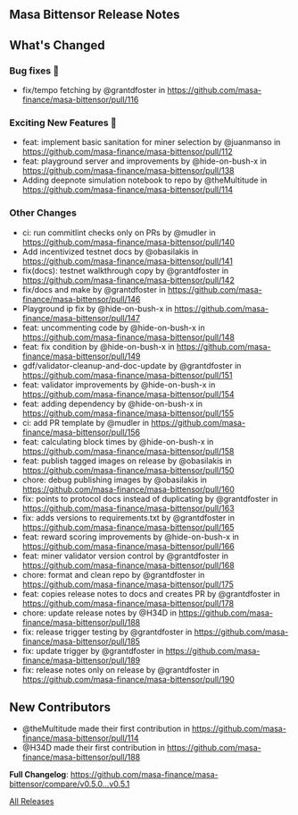 ## Masa Bittensor Release Notes

<!-- Release notes generated using configuration in .github/release.yml at main -->

## What's Changed
### Bug fixes :bug:
* fix/tempo fetching by @grantdfoster in https://github.com/masa-finance/masa-bittensor/pull/116
### Exciting New Features 🎉
* feat: implement basic sanitation for miner selection by @juanmanso in https://github.com/masa-finance/masa-bittensor/pull/112
* feat: playground server and improvements by @hide-on-bush-x in https://github.com/masa-finance/masa-bittensor/pull/138
* Adding deepnote simulation notebook to repo by @theMultitude in https://github.com/masa-finance/masa-bittensor/pull/114
### Other Changes
* ci: run commitlint checks only on PRs by @mudler in https://github.com/masa-finance/masa-bittensor/pull/140
* Add incentivized testnet docs by @obasilakis in https://github.com/masa-finance/masa-bittensor/pull/141
* fix(docs): testnet walkthrough copy by @grantdfoster in https://github.com/masa-finance/masa-bittensor/pull/142
* fix/docs and make by @grantdfoster in https://github.com/masa-finance/masa-bittensor/pull/146
* Playground ip fix by @hide-on-bush-x in https://github.com/masa-finance/masa-bittensor/pull/147
* feat: uncommenting code by @hide-on-bush-x in https://github.com/masa-finance/masa-bittensor/pull/148
* feat: fix condition by @hide-on-bush-x in https://github.com/masa-finance/masa-bittensor/pull/149
* gdf/validator-cleanup-and-doc-update by @grantdfoster in https://github.com/masa-finance/masa-bittensor/pull/151
* feat: validator improvements by @hide-on-bush-x in https://github.com/masa-finance/masa-bittensor/pull/154
* feat: adding  dependency by @hide-on-bush-x in https://github.com/masa-finance/masa-bittensor/pull/155
* ci: add PR template by @mudler in https://github.com/masa-finance/masa-bittensor/pull/156
* feat: calculating block times by @hide-on-bush-x in https://github.com/masa-finance/masa-bittensor/pull/158
* feat: publish tagged images on release by @obasilakis in https://github.com/masa-finance/masa-bittensor/pull/150
* chore: debug publishing images by @obasilakis in https://github.com/masa-finance/masa-bittensor/pull/160
* fix: points to protocol docs instead of duplicating by @grantdfoster in https://github.com/masa-finance/masa-bittensor/pull/163
* fix: adds versions to requirements.txt by @grantdfoster in https://github.com/masa-finance/masa-bittensor/pull/165
* feat: reward scoring improvements by @hide-on-bush-x in https://github.com/masa-finance/masa-bittensor/pull/166
* feat: miner validator version control by @grantdfoster in https://github.com/masa-finance/masa-bittensor/pull/168
* chore: format and clean repo by @grantdfoster in https://github.com/masa-finance/masa-bittensor/pull/175
* feat: copies release notes to docs and creates PR by @grantdfoster in https://github.com/masa-finance/masa-bittensor/pull/178
* chore: update release notes by @H34D in https://github.com/masa-finance/masa-bittensor/pull/188
* fix: release trigger testing by @grantdfoster in https://github.com/masa-finance/masa-bittensor/pull/185
* fix: update trigger by @grantdfoster in https://github.com/masa-finance/masa-bittensor/pull/189
* fix: release notes only on release by @grantdfoster in https://github.com/masa-finance/masa-bittensor/pull/190

## New Contributors
* @theMultitude made their first contribution in https://github.com/masa-finance/masa-bittensor/pull/114
* @H34D made their first contribution in https://github.com/masa-finance/masa-bittensor/pull/188

**Full Changelog**: https://github.com/masa-finance/masa-bittensor/compare/v0.5.0...v0.5.1

[All Releases](https://github.com/masa-finance/masa-bittensor/releases)
